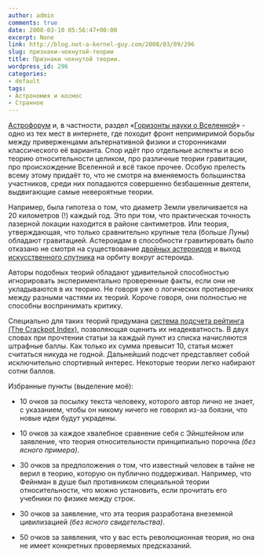 ```yaml
---
author: admin
comments: true
date: 2008-03-10 05:56:47+00:00
excerpt: None
link: http://blog.not-a-kernel-guy.com/2008/03/09/296
slug: признаки-чокнутой-теории
title: Признаки чокнутой теории.
wordpress_id: 296
categories:
- default
tags:
- Астрономия и космос
- Странное
---
```


[Астрофорум](http://www.astronomy.ru/forum/) и, в частности, раздел «[Горизонты науки о Вселенной](http://www.astronomy.ru/forum/index.php/board,2.0.html)» - одно из тех мест в интернете, где походит фронт непримиримой борьбы между приверженцами альтернативной физики и сторонниками классического её варианта. Спор идёт про отдельные аспекты и всю теорию относительности целиком, про различные теории гравитации, про происхождение Вселенной и всё такое прочее. Особую прелесть всему этому придаёт то, что не смотря на вменяемость большинства участников, среди них попадаются совершенно безбашенные деятели, выдвигающие самые невероятные теории.



  

Например, была гипотеза о том, что диаметр Земли увеличивается на 20 километров (!) каждый год. Это при том, что практическая точность лазерной локации находится в районе сантиметров. Или теория, утверждающая, что только сравнительно крупные тела (больше Луны) обладают гравитацией. Астероидам в способности гравитировать было отказано не смотря на существование [двойных астероидов](http://astro.websib.ru/sprav/spis_dvoi_aster.htm) и выход [искусственного спутника](http://ru.wikipedia.org/wiki/%D0%A5%D0%B0%D1%8F%D0%B1%D1%83%D1%81%D0%B0_(%D0%9A%D0%90)) на орбиту вокруг астероида. 

 

Авторы подобных теорий обладают удивительной способностью игнорировать экспериментально проверенные факты, если они не укладываются в их теорию. Не говоря уже о логических противоречиях между разными частями их теорий. Короче говоря, они полностью не способны воспринимать критику. 

 

Специально для таких теорий придумана [система подсчета рейтинга (The Crackpot Index)](http://www.webcenter.ru/~korn/science/crackpot.html), позволяющая оценить их неадекватность. В двух словах при прочтении статьи за каждый пункт из списка начисляются штрафные баллы. Как только их сумма превысит 10, статья может считаться никуда не годной. Дальнейший подсчет представляет собой исключительно спортивный интерес. Некоторые теории легко набирают сотни баллов.

 

Избранные пункты (выделение моё):

 

  
  * 10 очков за посылку текста человеку, которого автор лично не знает, с указанием, чтобы он никому ничего не говорил из-за боязни, что новые идеи будут украдены. 
   
  * 10 очков за каждое хвалебное сравнение себя с Эйнштейном или заявление, что теория относительности принципиально порочна _(без ясного примера)_. 
   
  * 30 очков за предположения о том, что известный человек в тайне не верил в теорию, которую он публично поддерживал. Например, что Фейнман в душе был противником специальной теории относительности, что можно установить, если прочитать его учебники по физике между строк. 
   
  * 30 очков за заявление, что эта теория разработана внеземной цивилизацией _(без ясного свидетельства)_. 
   
  * 50 очков за заявления, что у вас есть революционная теория, но она не имеет конкретных проверяемых предсказаний. 
